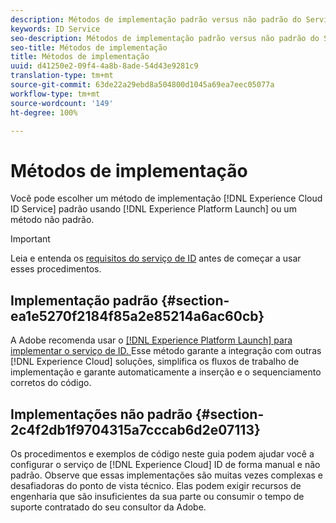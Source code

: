 ```yaml
---
description: Métodos de implementação padrão versus não padrão do Serviço de identidade da Experience Cloud.
keywords: ID Service
seo-description: Métodos de implementação padrão versus não padrão do Serviço de identidade da Experience Cloud.
seo-title: Métodos de implementação
title: Métodos de implementação
uuid: d41250e2-09f4-4a8b-8ade-54d43e9281c9
translation-type: tm+mt
source-git-commit: 63de22a29ebd8a504800d1045a69ea7eec05077a
workflow-type: tm+mt
source-wordcount: '149'
ht-degree: 100%

---
```



# Métodos de implementação

Você pode escolher um método de implementação [!DNL Experience Cloud ID Service] padrão usando [!DNL Experience Platform Launch] ou um método não padrão.

>[!IMPORTANT]
>
>Leia e entenda os [requisitos do serviço de ID](../reference/requirements.md) antes de começar a usar esses procedimentos.

## Implementação padrão {#section-ea1e5270f2184f85a2e85214a6ac60cb}

A Adobe recomenda usar o [[!DNL Experience Platform Launch] para implementar o serviço de ID. ](https://docs.adobe.com/content/help/pt-BR/launch/using/implement/solutions/idservice-save.html) Esse método garante a integração com outras [!DNL Experience Cloud] soluções, simplifica os fluxos de trabalho de implementação e garante automaticamente a inserção e o sequenciamento corretos do código.

## Implementações não padrão {#section-2c4f2db1f9704315a7cccab6d2e07113}

Os procedimentos e exemplos de código neste guia podem ajudar você a configurar o serviço de [!DNL Experience Cloud] ID de forma manual e não padrão. Observe que essas implementações são muitas vezes complexas e desafiadoras do ponto de vista técnico. Elas podem exigir recursos de engenharia que são insuficientes da sua parte ou consumir o tempo de suporte contratado do seu consultor da Adobe.
